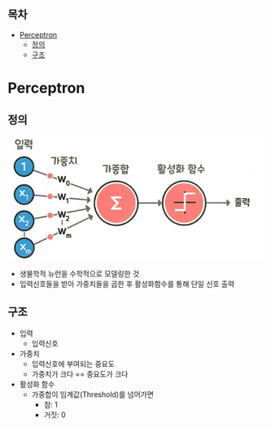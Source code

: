 ## 목차
- [Perceptron](#perceptron)
  - [정의](#정의)
  - [구조](#구조)

# Perceptron

## 정의
<img src="./img_250625/Screenshot from 2025-06-25 11-21-56.png"> <br>
- 생물학적 뉴런을 수학적으로 모델링한 것
- 입력신호들을 받아 가중치들을 곱한 후 활성화함수를 통해 단일 신호 출력

## 구조
- 입력
  - 입력신호
- 가중치
  - 입력신호에 부여되는 중요도
  - 가중치가 크다 == 중요도가 크다
- 활성화 함수
  - 가중합이 임계값(Threshold)를 넘어가면
    - 참: 1
    - 거짓: 0
